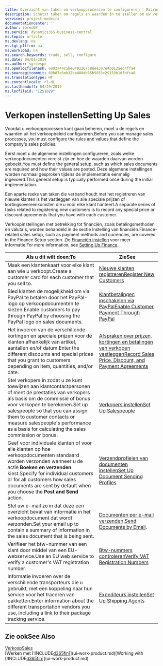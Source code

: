 ```yaml
---
title: Overzicht van taken om verkoopprocessen te configureren | Microsoft Docs
description: Schetst taken om regels en waarden in te stellen om uw verkoopbeleid en -processen te definiëren.
services: project-madeira
documentationcenter: ''
author: SorenGP
ms.service: dynamics365-business-central
ms.topic: article
ms.devlang: na
ms.tgt_pltfrm: na
ms.workload: na
ms.search.keywords: trade, sell, configure
ms.date: 04/01/2019
ms.author: sgroespe
ms.openlocfilehash: 6903744c1be0492267c8dee307e4b012aed4ffa4
ms.sourcegitcommit: 60b87e5eb32bb408dd65b9855c29159b1dfbfca8
ms.translationtype: HT
ms.contentlocale: nl-NL
ms.lasthandoff: 04/29/2019
ms.locfileid: "1251029"
---
```

# <a name="setting-up-sales"></a><span data-ttu-id="7c389-103">Verkopen instellen</span><span class="sxs-lookup"><span data-stu-id="7c389-103">Setting Up Sales</span></span>
<span data-ttu-id="7c389-104">Voordat u verkoopprocessen kunt gaan beheren, moet u de regels en waarden uit het verkoopbeleid configureren.</span><span class="sxs-lookup"><span data-stu-id="7c389-104">Before you can manage sales processes, you must configure the rules and values that define the company's sales policies.</span></span>

<span data-ttu-id="7c389-105">Eerst moet u de algemene instellingen configureren, zoals welke verkoopdocumenten vereist zijn en hoe de waarden daarvan worden geboekt.</span><span class="sxs-lookup"><span data-stu-id="7c389-105">You must define the general setup, such as which sales documents are required and how their values are posted.</span></span> <span data-ttu-id="7c389-106">Deze algemene instellingen worden normaal gesproken tijdens de implementatie eenmalig ingevoerd.</span><span class="sxs-lookup"><span data-stu-id="7c389-106">This general setup is typically performed once during the initial implementation.</span></span>

<span data-ttu-id="7c389-107">Een aparte reeks van taken die verband houdt met het registreren van nieuwe klanten is het vastleggen van alle speciale prijzen of kortingsovereenkomsten die u voor elke klant hanteert.</span><span class="sxs-lookup"><span data-stu-id="7c389-107">A separate series of tasks related to registering new customers is to record any special price or discount agreements that you have with each customer.</span></span>

<span data-ttu-id="7c389-108">Verkoopinstellingen met betrekking tot financiën, zoals betalingsmethoden en valuta's, worden behandeld in de sectie Instelling van financiën.</span><span class="sxs-lookup"><span data-stu-id="7c389-108">Finance-related sales setup, such as payment methods and currencies, are covered in the Finance Setup section.</span></span> <span data-ttu-id="7c389-109">Zie [Financiën instellen](finance-setup-finance.md) voor meer informatie.</span><span class="sxs-lookup"><span data-stu-id="7c389-109">For more information, see [Setting Up Finance](finance-setup-finance.md).</span></span>

| <span data-ttu-id="7c389-110">Als u dit wilt doen:</span><span class="sxs-lookup"><span data-stu-id="7c389-110">To</span></span> | <span data-ttu-id="7c389-111">Zie</span><span class="sxs-lookup"><span data-stu-id="7c389-111">See</span></span> |
| --- | --- |
| <span data-ttu-id="7c389-112">Maak een klantenkaart voor elke klant aan wie u verkoopt.</span><span class="sxs-lookup"><span data-stu-id="7c389-112">Create a customer card for each customer that you sell to.</span></span> |[<span data-ttu-id="7c389-113">Nieuwe klanten registreren</span><span class="sxs-lookup"><span data-stu-id="7c389-113">Register New Customers</span></span>](sales-how-register-new-customers.md) |
| <span data-ttu-id="7c389-114">Bied klanten de mogelijkheid om via PayPal te betalen door het PayPal-logo op verkoopdocumenten te kiezen.</span><span class="sxs-lookup"><span data-stu-id="7c389-114">Enable customers to pay through PayPal by choosing the PayPal logo on sales documents.</span></span> |[<span data-ttu-id="7c389-115">Klantbetalingen inschakelen via PayPal</span><span class="sxs-lookup"><span data-stu-id="7c389-115">Enable Customer Payment Through PayPal</span></span>](sales-how-enable-payment-service-extensions.md) |
| <span data-ttu-id="7c389-116">Het invoeren van de verschillende kortingen en speciale prijzen voor de klanten afhankelijk van artikel, aantallen en/of datum.</span><span class="sxs-lookup"><span data-stu-id="7c389-116">Enter the different discounts and special prices that you grant to customers depending on item, quantities, and/or date.</span></span> |[<span data-ttu-id="7c389-117">Afspraken over prijzen, kortingen en betalingen van verkopen vastleggen</span><span class="sxs-lookup"><span data-stu-id="7c389-117">Record Sales Price, Discount, and Payment Agreements</span></span>](sales-how-record-sales-price-discount-payment-agreements.md) |
| <span data-ttu-id="7c389-118">Stel verkopers in zodat u ze kunt toewijzen aan klantcontactpersonen of meet de prestaties van verkopers als basis om de commissie of bonus voor verkopen te berekenen.</span><span class="sxs-lookup"><span data-stu-id="7c389-118">Set up salespeople so that you can assign them to customer contacts or measure salespeople's performance as a basis for calculating the sales commission or bonus.</span></span> |[<span data-ttu-id="7c389-119">Verkopers instellen</span><span class="sxs-lookup"><span data-stu-id="7c389-119">Set Up Salespeople</span></span>](sales-how-setup-salespeople.md) |
| <span data-ttu-id="7c389-120">Geef voor individuele klanten of voor alle klanten op hoe verkoopdocumenten standaard worden verzonden wanneer u de actie **Boeken en verzenden** kiest.</span><span class="sxs-lookup"><span data-stu-id="7c389-120">Specify for individual customers or for all customers how sales documents are sent by default when you choose the **Post and Send** action.</span></span> |[<span data-ttu-id="7c389-121">Verzendprofielen van documenten instellen</span><span class="sxs-lookup"><span data-stu-id="7c389-121">Set Up Document Sending Profiles</span></span>](sales-how-setup-document-send-profiles.md) |
| <span data-ttu-id="7c389-122">Stel uw e-mail zo in dat deze een overzicht bevat van informatie in het verkoopdocument dat wordt verzonden.</span><span class="sxs-lookup"><span data-stu-id="7c389-122">Set your email up to contain a summary of information in the sales document that is being sent.</span></span> |<span data-ttu-id="7c389-123">[Documenten per e-mail verzenden](ui-how-send-documents-email.md).</span><span class="sxs-lookup"><span data-stu-id="7c389-123">[Send Documents by Email](ui-how-send-documents-email.md).</span></span> |
|<span data-ttu-id="7c389-124">Verifieer het btw-nummer van een klant door middel van een EU-webservice.</span><span class="sxs-lookup"><span data-stu-id="7c389-124">Use an EU web service to verify a customer's VAT registration number.</span></span>|[<span data-ttu-id="7c389-125">Btw-nummers controleren</span><span class="sxs-lookup"><span data-stu-id="7c389-125">Verify VAT Registration Numbers</span></span>](finance-setup-vat.md)|
|<span data-ttu-id="7c389-126">Informatie invoeren over de verschillende transporteurs die u gebruikt, met een koppeling naar hun service voor het traceren van pakketten.</span><span class="sxs-lookup"><span data-stu-id="7c389-126">Enter information about the different transportation vendors you use, including a link to their package tracking service.</span></span>|[<span data-ttu-id="7c389-127">Expediteurs instellen</span><span class="sxs-lookup"><span data-stu-id="7c389-127">Set Up Shipping Agents</span></span>](sales-how-to-set-up-shipping-agents.md)|

## <a name="see-also"></a><span data-ttu-id="7c389-128">Zie ook</span><span class="sxs-lookup"><span data-stu-id="7c389-128">See Also</span></span>
[<span data-ttu-id="7c389-129">Verkoop</span><span class="sxs-lookup"><span data-stu-id="7c389-129">Sales</span></span>](sales-manage-sales.md)  
<span data-ttu-id="7c389-130">[Werken met [!INCLUDE[d365fin](includes/d365fin_md.md)]](ui-work-product.md)</span><span class="sxs-lookup"><span data-stu-id="7c389-130">[Working with [!INCLUDE[d365fin](includes/d365fin_md.md)]](ui-work-product.md)</span></span>
